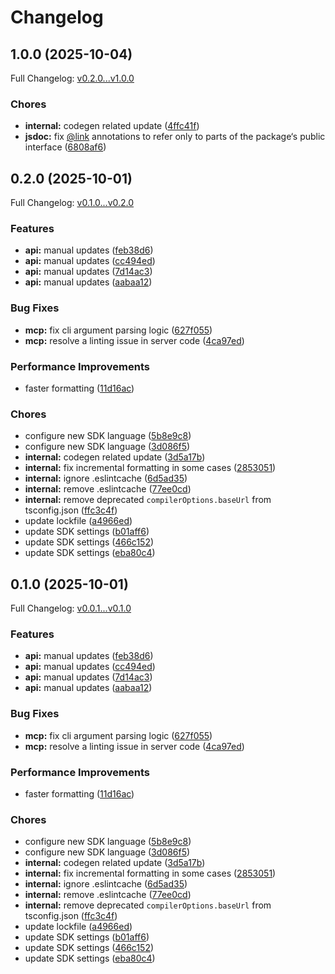 # Changelog

## 1.0.0 (2025-10-04)

Full Changelog: [v0.2.0...v1.0.0](https://github.com/caesar-data/typescript-sdk/compare/v0.2.0...v1.0.0)

### Chores

* **internal:** codegen related update ([4ffc41f](https://github.com/caesar-data/typescript-sdk/commit/4ffc41f6dc84bb8e1310eded81a18f4f48732373))
* **jsdoc:** fix [@link](https://github.com/link) annotations to refer only to parts of the package‘s public interface ([6808af6](https://github.com/caesar-data/typescript-sdk/commit/6808af6d6871c3f5122f69f443c67aebf28dbb90))

## 0.2.0 (2025-10-01)

Full Changelog: [v0.1.0...v0.2.0](https://github.com/caesar-data/typescript-sdk/compare/v0.1.0...v0.2.0)

### Features

* **api:** manual updates ([feb38d6](https://github.com/caesar-data/typescript-sdk/commit/feb38d62f33e3c4a5b602cbaa2c21d2139362ec5))
* **api:** manual updates ([cc494ed](https://github.com/caesar-data/typescript-sdk/commit/cc494ed2a7f24412c3ffe909f8a91c68fe3d4c93))
* **api:** manual updates ([7d14ac3](https://github.com/caesar-data/typescript-sdk/commit/7d14ac3a460a3b8b4800221a2d6e49a1aca16c8e))
* **api:** manual updates ([aabaa12](https://github.com/caesar-data/typescript-sdk/commit/aabaa12ce737e0335ef8c75cd088d5d2d1de103e))


### Bug Fixes

* **mcp:** fix cli argument parsing logic ([627f055](https://github.com/caesar-data/typescript-sdk/commit/627f055a328aa7bbb3e1ed0fb343cf2a76baab8c))
* **mcp:** resolve a linting issue in server code ([4ca97ed](https://github.com/caesar-data/typescript-sdk/commit/4ca97ed87c40ab56ef5c4a8ba196aacdf1be61c1))


### Performance Improvements

* faster formatting ([11d16ac](https://github.com/caesar-data/typescript-sdk/commit/11d16ac0f539a294dc0b5c51cc4bd566de497fab))


### Chores

* configure new SDK language ([5b8e9c8](https://github.com/caesar-data/typescript-sdk/commit/5b8e9c80058951e5bd38047fa88099286b314346))
* configure new SDK language ([3d086f5](https://github.com/caesar-data/typescript-sdk/commit/3d086f5e8b82d4e23f758d0b560205841f5fa1a1))
* **internal:** codegen related update ([3d5a17b](https://github.com/caesar-data/typescript-sdk/commit/3d5a17b34e7cd4f9040162af26780b1283b0f3e1))
* **internal:** fix incremental formatting in some cases ([2853051](https://github.com/caesar-data/typescript-sdk/commit/2853051690575ba15cea56333027af705ec2e4a0))
* **internal:** ignore .eslintcache ([6d5ad35](https://github.com/caesar-data/typescript-sdk/commit/6d5ad35393218a688669ece11b292ca98b83866f))
* **internal:** remove .eslintcache ([77ee0cd](https://github.com/caesar-data/typescript-sdk/commit/77ee0cd888bcc57cdcce541ca9bc60bdd2fe56dd))
* **internal:** remove deprecated `compilerOptions.baseUrl` from tsconfig.json ([ffc3c4f](https://github.com/caesar-data/typescript-sdk/commit/ffc3c4fd7a7048685eb4018707ec956345516396))
* update lockfile ([a4966ed](https://github.com/caesar-data/typescript-sdk/commit/a4966ed83ab8bf2e789593a8e07a46b4e10b276e))
* update SDK settings ([b01aff6](https://github.com/caesar-data/typescript-sdk/commit/b01aff6bc6961256bc8c12d7bdd77c53a0e7078b))
* update SDK settings ([466c152](https://github.com/caesar-data/typescript-sdk/commit/466c152c90bb0d062a3111fab5da85c2b3679039))
* update SDK settings ([eba80c4](https://github.com/caesar-data/typescript-sdk/commit/eba80c4312911b254f11b760b26367b1218b759a))

## 0.1.0 (2025-10-01)

Full Changelog: [v0.0.1...v0.1.0](https://github.com/caesar-data/typescript-sdk/compare/v0.0.1...v0.1.0)

### Features

* **api:** manual updates ([feb38d6](https://github.com/caesar-data/typescript-sdk/commit/feb38d62f33e3c4a5b602cbaa2c21d2139362ec5))
* **api:** manual updates ([cc494ed](https://github.com/caesar-data/typescript-sdk/commit/cc494ed2a7f24412c3ffe909f8a91c68fe3d4c93))
* **api:** manual updates ([7d14ac3](https://github.com/caesar-data/typescript-sdk/commit/7d14ac3a460a3b8b4800221a2d6e49a1aca16c8e))
* **api:** manual updates ([aabaa12](https://github.com/caesar-data/typescript-sdk/commit/aabaa12ce737e0335ef8c75cd088d5d2d1de103e))


### Bug Fixes

* **mcp:** fix cli argument parsing logic ([627f055](https://github.com/caesar-data/typescript-sdk/commit/627f055a328aa7bbb3e1ed0fb343cf2a76baab8c))
* **mcp:** resolve a linting issue in server code ([4ca97ed](https://github.com/caesar-data/typescript-sdk/commit/4ca97ed87c40ab56ef5c4a8ba196aacdf1be61c1))


### Performance Improvements

* faster formatting ([11d16ac](https://github.com/caesar-data/typescript-sdk/commit/11d16ac0f539a294dc0b5c51cc4bd566de497fab))


### Chores

* configure new SDK language ([5b8e9c8](https://github.com/caesar-data/typescript-sdk/commit/5b8e9c80058951e5bd38047fa88099286b314346))
* configure new SDK language ([3d086f5](https://github.com/caesar-data/typescript-sdk/commit/3d086f5e8b82d4e23f758d0b560205841f5fa1a1))
* **internal:** codegen related update ([3d5a17b](https://github.com/caesar-data/typescript-sdk/commit/3d5a17b34e7cd4f9040162af26780b1283b0f3e1))
* **internal:** fix incremental formatting in some cases ([2853051](https://github.com/caesar-data/typescript-sdk/commit/2853051690575ba15cea56333027af705ec2e4a0))
* **internal:** ignore .eslintcache ([6d5ad35](https://github.com/caesar-data/typescript-sdk/commit/6d5ad35393218a688669ece11b292ca98b83866f))
* **internal:** remove .eslintcache ([77ee0cd](https://github.com/caesar-data/typescript-sdk/commit/77ee0cd888bcc57cdcce541ca9bc60bdd2fe56dd))
* **internal:** remove deprecated `compilerOptions.baseUrl` from tsconfig.json ([ffc3c4f](https://github.com/caesar-data/typescript-sdk/commit/ffc3c4fd7a7048685eb4018707ec956345516396))
* update lockfile ([a4966ed](https://github.com/caesar-data/typescript-sdk/commit/a4966ed83ab8bf2e789593a8e07a46b4e10b276e))
* update SDK settings ([b01aff6](https://github.com/caesar-data/typescript-sdk/commit/b01aff6bc6961256bc8c12d7bdd77c53a0e7078b))
* update SDK settings ([466c152](https://github.com/caesar-data/typescript-sdk/commit/466c152c90bb0d062a3111fab5da85c2b3679039))
* update SDK settings ([eba80c4](https://github.com/caesar-data/typescript-sdk/commit/eba80c4312911b254f11b760b26367b1218b759a))
